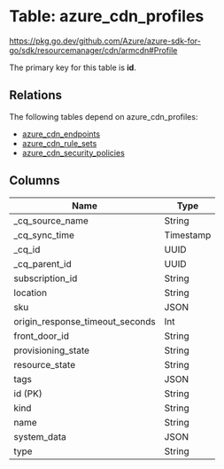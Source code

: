 # Table: azure_cdn_profiles

https://pkg.go.dev/github.com/Azure/azure-sdk-for-go/sdk/resourcemanager/cdn/armcdn#Profile

The primary key for this table is **id**.

## Relations

The following tables depend on azure_cdn_profiles:
  - [azure_cdn_endpoints](azure_cdn_endpoints.md)
  - [azure_cdn_rule_sets](azure_cdn_rule_sets.md)
  - [azure_cdn_security_policies](azure_cdn_security_policies.md)

## Columns
| Name          | Type          |
| ------------- | ------------- |
|_cq_source_name|String|
|_cq_sync_time|Timestamp|
|_cq_id|UUID|
|_cq_parent_id|UUID|
|subscription_id|String|
|location|String|
|sku|JSON|
|origin_response_timeout_seconds|Int|
|front_door_id|String|
|provisioning_state|String|
|resource_state|String|
|tags|JSON|
|id (PK)|String|
|kind|String|
|name|String|
|system_data|JSON|
|type|String|